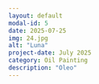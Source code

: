 ```yaml
---
layout: default
modal-id: 5
date: 2025-07-25
img: 24.jpg
alt: "Luna"
project-date: July 2025
category: Oil Painting
description: "Oleo"
---
```

